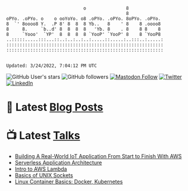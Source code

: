 ```


                             o               8
                                             8
oPYo. .oPYo. o    o ooYoYo. o8 .oPYo. .oPYo. 8oPYo. .oPYo.
8  `' 8oooo8 Y.  .P 8' 8  8  8 Yb..   8    ' 8    8 .oooo8
8     8.     `b..d' 8  8  8  8   'Yb. 8    . 8    8 8    8
8     `Yooo'  `YP'  8  8  8  8 `YooP' `YooP' 8    8 `YooP8
..:::::.....:::...::..:..:..:..:.....::.....:..:::..:.....:
:::::::::::::::::::::::::::::::::::::::::::::::::::::::::::
:::::::::::::::::::::::::::::::::::::::::::::::::::::::::::


Updated: 3/24/2022, 7:04:12 PM UTC
```

![GitHub User's stars](https://img.shields.io/github/stars/revmischa?style=for-the-badge&logoColor=white&color=1CA2F1&logo=github)
![GitHub followers](https://img.shields.io/github/followers/revmischa?style=for-the-badge&logo=github&logoColor=white&color=1CA2F1)
[![Mastodon Follow](https://img.shields.io/mastodon/follow/38970?domain=https%3A%2F%2Fsocial.coop&label=ActivityPub&logoColor=white&logo=mastodon&color=1CA2F1&style=for-the-badge)](https://social.coop/@wooster)
[![Twitter](https://img.shields.io/badge/Twitter-Profile-informational?style=for-the-badge&logo=twitter&logoColor=white&color=1CA2F1)](https://twitter.com/spiegelmock)
[![LinkedIn](https://img.shields.io/badge/LinkedIn-Profile-informational?style=for-the-badge&logo=linkedin&logoColor=white&color=0D76A8)](https://www.linkedin.com/in/spiegelmock/)



# 📩 Latest [Blog Posts](https://spiegelmock.com)
<!-- BLOG-POST-LIST:START -->
<!-- BLOG-POST-LIST:END -->

# 📺 Latest [Talks](https://github.com/revmischa/talks)
- [Building A Real-World IoT Application From Start to Finish With AWS](https://www.youtube.com/watch?v=vJ4Gjn0Bmi0)
- [Serverless Application Architecture](https://www.youtube.com/watch?v=rXPwLZJ9l2M)
- [Intro to AWS Lambda](https://www.youtube.com/watch?v=bGzty_IUDP0)
- [Basics of UNIX Sockets](https://www.youtube.com/watch?v=8TGV4zcd9k4)
- [Linux Container Basics: Docker, Kubernetes](https://www.youtube.com/watch?v=3f5wWYLWOtQ)
